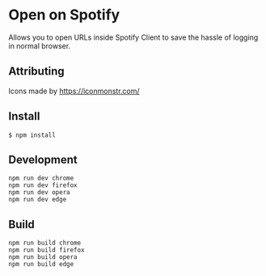 # Open on Spotify

Allows you to open URLs inside Spotify Client to save the hassle of logging in normal browser.

## Attributing

Icons made by https://iconmonstr.com/

## Install

	$ npm install

## Development

    npm run dev chrome
    npm run dev firefox
    npm run dev opera
    npm run dev edge

## Build

    npm run build chrome
    npm run build firefox
    npm run build opera
    npm run build edge